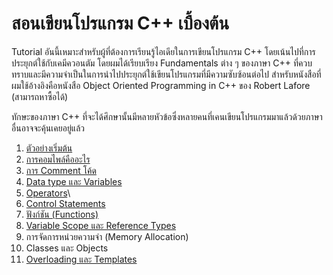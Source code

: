 # สอนเขียนโปรแกรม C++ เบื้องต้น

Tutorial อันนี้เหมาะสำหรับผู้ที่ต้องการเรียนรู้ไอเดียในการเขียนโปรแกรม C++ โดยเน้นไปที่การประยุกต์ใช้กับเคมีควอนตัม
โดยผมได้เรียบเรียง Fundamentals ต่าง ๆ ของภาษา C++ ที่ควบทราบและมีความจำเป็นในการนำไปประยุกต์ใช้เขียนโปรแกรมที่มีความซับซ้อนต่อไป
สำหรับหนังสือที่ผมใช้อ้างอิงคือหนังสือ Object Oriented Programming in C++ ของ Robert Lafore (สามารถหาซื้อได้)

ทักษะของภาษา C++ ที่จะได้ศึกษานั้นมีหลายหัวข้อซึ่งหลายคนที่เคนเขียนโปรแกรมมาแล้วด้วยภาษาอื่นอาจจะคุ้นเคยอยู่แล้ว

1. [ตัวอย่างเริ่มต้น](1-initial-example.md)
2. [การคอมไพล์คืออะไร](2-compilation.md)
3. [การ Comment โค้ด](3-comment.md)
4. [Data type และ Variables](4-data-variable-types.md)
5. [Operators](5-operators.md)\
6. [Control Statements](6-control-statements.md)
7. [ฟังก์ชัน (Functions)](7-functions.md)
8. [Variable Scope และ Reference Types](8-variable-scope-references.md)
9. การจัดการหน่วยความจำ (Memory Allocation)
10. Classes และ Objects
11. [Overloading และ Templates](11-overloading-templates.md)
